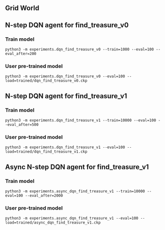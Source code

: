 ## Grid World

## N-step DQN agent for find_treasure_v0
### Train model
```
python3 -m experiments.dqn_find_treasure_v0 --train=1000 --eval=100 --eval_after=200
```
### User pre-trained model
```
python3 -m experiments.dqn_find_treasure_v0 --eval=100 --load=trained/dqn_find_treasure_v0.ckp
```

## N-step DQN agent for find_treasure_v1
### Train model
```
python3 -m experiments.dqn_find_treasure_v1 --train=10000 --eval=100 --eval_after=500
```
### User pre-trained model
```
python3 -m experiments.dqn_find_treasure_v1 --eval=100 --load=trained/dqn_find_treasure_v1.ckp
```

## Async N-step DQN agent for find_treasure_v1
### Train model
```
python3 -m experiments.async_dqn_find_treasure_v1 --train=10000 --eval=100 --eval_after=2000
```
### User pre-trained model
```
python3 -m experiments.async_dqn_find_treasure_v1 --eval=100 --load=trained/async_dqn_find_treasure_v1.ckp
```